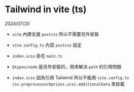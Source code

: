 # Tailwind in vite (ts)

2024/07/20

- `vite` 內建支援 `postcss` 所以不需要另外安裝

- `vite.config.ts` 內寫 `postcss` 設定

- `index.scss` 掛在 `main.ts`

- `@types/node` 是另外安裝的，用來解決 `path` 的引用問題

- `index.scss` 因為引用 Tailwind 所以不能用 `vite.config.ts` `css.preprocessorOptions.scss.additionalData` 來掛載

